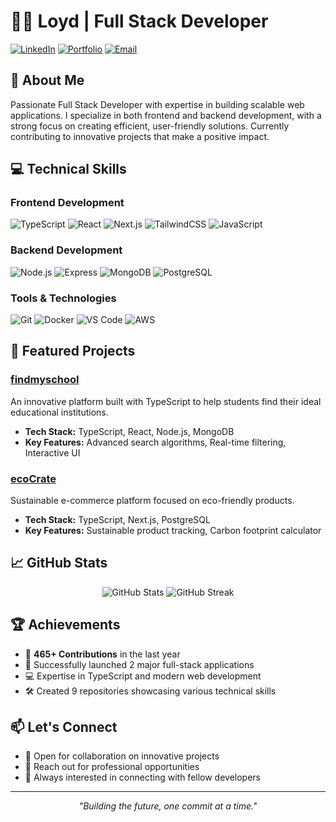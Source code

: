 # 👨‍💻 Loyd | Full Stack Developer

[![LinkedIn](https://img.shields.io/badge/LinkedIn-Connect-blue.svg?style=flat&logo=linkedin)](your-linkedin-url)
[![Portfolio](https://img.shields.io/badge/Portfolio-Visit-success.svg?style=flat&logo=react)](your-portfolio-url)
[![Email](https://img.shields.io/badge/Email-Contact-red.svg?style=flat&logo=gmail)](mailto:your-email)

## 🚀 About Me
Passionate Full Stack Developer with expertise in building scalable web applications. I specialize in both frontend and backend development, with a strong focus on creating efficient, user-friendly solutions. Currently contributing to innovative projects that make a positive impact.

## 💻 Technical Skills

### Frontend Development
![TypeScript](https://img.shields.io/badge/TypeScript-Expert-blue?style=flat&logo=typescript)
![React](https://img.shields.io/badge/React-Advanced-blue?style=flat&logo=react)
![Next.js](https://img.shields.io/badge/Next.js-Proficient-black?style=flat&logo=next.js)
![TailwindCSS](https://img.shields.io/badge/TailwindCSS-Advanced-38B2AC?style=flat&logo=tailwind-css)
![JavaScript](https://img.shields.io/badge/JavaScript-Expert-yellow?style=flat&logo=javascript)

### Backend Development
![Node.js](https://img.shields.io/badge/Node.js-Advanced-green?style=flat&logo=node.js)
![Express](https://img.shields.io/badge/Express-Proficient-black?style=flat&logo=express)
![MongoDB](https://img.shields.io/badge/MongoDB-Advanced-green?style=flat&logo=mongodb)
![PostgreSQL](https://img.shields.io/badge/PostgreSQL-Proficient-blue?style=flat&logo=postgresql)

### Tools & Technologies
![Git](https://img.shields.io/badge/Git-Expert-F05032?style=flat&logo=git)
![Docker](https://img.shields.io/badge/Docker-Proficient-2496ED?style=flat&logo=docker)
![VS Code](https://img.shields.io/badge/VS_Code-Power_User-007ACC?style=flat&logo=visual-studio-code)
![AWS](https://img.shields.io/badge/AWS-Certified-232F3E?style=flat&logo=amazon-aws)

## 🌟 Featured Projects

### [findmyschool](https://github.com/Loydie123/findmyschool)
An innovative platform built with TypeScript to help students find their ideal educational institutions.
- **Tech Stack:** TypeScript, React, Node.js, MongoDB
- **Key Features:** Advanced search algorithms, Real-time filtering, Interactive UI

### [ecoCrate](https://github.com/Loydie123/ecoCrate)
Sustainable e-commerce platform focused on eco-friendly products.
- **Tech Stack:** TypeScript, Next.js, PostgreSQL
- **Key Features:** Sustainable product tracking, Carbon footprint calculator

## 📈 GitHub Stats

<div align="center">
  <img src="https://github-readme-stats.vercel.app/api?username=Loydie123&show_icons=true&theme=github_dark" alt="GitHub Stats" />
  <img src="https://github-readme-streak-stats.herokuapp.com/?user=Loydie123&theme=github_dark" alt="GitHub Streak" />
</div>

## 🏆 Achievements
- 🌱 **465+ Contributions** in the last year
- 🚀 Successfully launched 2 major full-stack applications
- 💻 Expertise in TypeScript and modern web development
- 🛠️ Created 9 repositories showcasing various technical skills

## 📫 Let's Connect
- 💼 Open for collaboration on innovative projects
- 📧 Reach out for professional opportunities
- 🤝 Always interested in connecting with fellow developers

---
<div align="center">
  <i>"Building the future, one commit at a time."</i>
</div> 